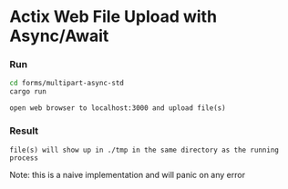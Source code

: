 # Actix Web File Upload with Async/Await

### Run

```bash
cd forms/multipart-async-std
cargo run
```

``` open web browser to localhost:3000 and upload file(s) ```

### Result

``` file(s) will show up in ./tmp in the same directory as the running process ```

Note: this is a naive implementation and will panic on any error
